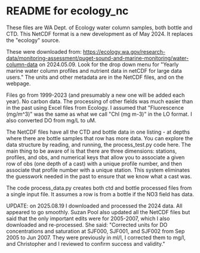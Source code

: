 # README for ecology_nc

These files are WA Dept. of Ecology water column samples, both bottle and CTD. This NetCDF format is a new development as of May 2024. It replaces the "ecology" source.

These were downloaded from:
https://ecology.wa.gov/research-data/monitoring-assessment/puget-sound-and-marine-monitoring/water-column-data
on 2024.05.09. Look for the drop down menu for "Yearly marine water column profiles and nutrient data in netCDF for large data users." The units and other metadata are in the NetCDF files, and on the webpage.

Files go from 1999-2023 (and presumably a new one will be added each year). No carbon data. The processing of other fields was much easier than in the past using Excel files from Ecology. I assumed that "Fluorescence (mg/m^3)" was the same as what we call "Chl (mg m-3)" in the LO format. I also converted DO from mg/L to uM.

The NetCDF files have all the CTD and bottle data in one listing - at depths where there are bottle samples that row has more data. You can explore the data structure by reading, and running, the process_test.py code here. The main thing to be aware of is that there are three dimensions: stations, profiles, and obs, and numerical keys that allow you to associate a given row of obs (one depth of a cast) with a unique profile number, and then associate that profile number with a unique station. This system eliminates the guesswork needed in the past to ensure that we know what a cast was.

The code process_data.py creates both ctd and bottle processed files from a single input file. It assumes a row is from a bottle if the NO3 field has data.

UPDATE: on 2025.08.19 I downloaded and processed the 2024 data. All appeared to go smoothly. Suzan Pool also updated all the NetCDF files but said that the only important edits were for 2005-2007, which I also downloaded and re-processed. She said: "Corrected units for DO concentrations and saturation at SJF000, SJF001, and SJF002 from Sep 2005 to Jun 2007.  They were previously in ml/l, I corrected them to mg/l, and Christopher and I reviewed to confirm success and validity."